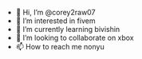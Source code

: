 - 👋 Hi, I’m @corey2raw07
- 👀 I’m interested in fivem
- 🌱 I’m currently learning bivishin
- 💞️ I’m looking to collaborate on xbox
- 📫 How to reach me nonyu

<!---
corey2raw07/corey2raw07 is a ✨ special ✨ repository because its `README.md` (this file) appears on your GitHub profile.
You can click the Preview link to take a look at your changes.
--->
